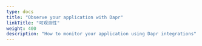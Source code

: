 ```yaml
---
type: docs
title: "Observe your application with Dapr"
linkTitle: "可观测性"
weight: 400
description: "How to monitor your application using Dapr integrations"
---
```


